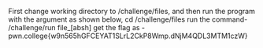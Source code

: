First change working directory to /challenge/files, and then run the program with the argument as shown below,
 cd /challenge/files
run the command-  /challenge/run file_[absh]
get the flag as - pwn.college{w9n565hGFCEYAT1SLrL2CkP8Wmp.dNjM4QDL3MTM1czW}
